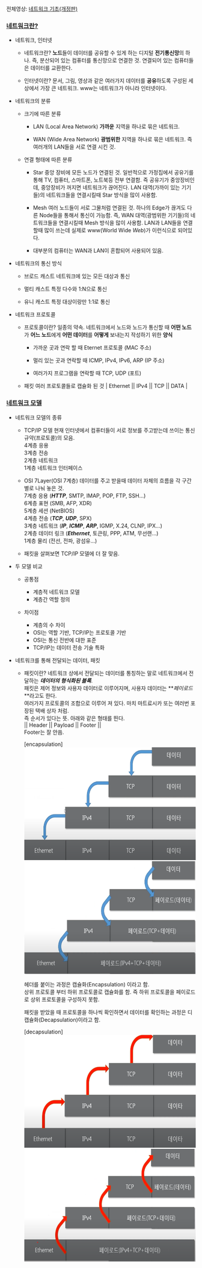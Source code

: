 전체영상: [네트워크 기초(개정판)](https://www.youtube.com/playlist?list=PL0d8NnikouEWcF1jJueLdjRIC4HsUlULi)

### [네트워크란?](https://youtu.be/Av9UFzl_wis?list=PL0d8NnikouEWcF1jJueLdjRIC4HsUlULi)

- 네트워크, 인터넷

  - 네트워크란?
    **노드**들이 데이터를 공유할 수 있게 하는 디지털 **전기통신망**의 하나.
    즉, 분산되어 있는 컴퓨터를 통신망으로 연결한 것.
    연결되어 있는 컴퓨터들은 데이터를 교환한다.

  - 인터넷이란?
    문서, 그림, 영상과 같은 여러가지 데이터를 **공유**하도록 구성된 세상에서 가장 큰 네트워크.
    www는 네트워크가 아니라 인터넷이다.

- 네트워크의 분류

  - 크기에 따른 분류

    - LAN (Local Area Network)
      **가까운** 지역을 하나로 묶은 네트워크.

    - WAN (Wide Area Network)
      **광범위한** 지역을 하나로 묶은 네트워크.
      즉 여러개의 LAN들을 서로 연결 시킨 것.

  - 연결 형태에 따른 분류

    - Star
      중앙 장비에 모든 노드가 연결된 것.
      일반적으로 가정집에서 공유기를 통해 TV, 컴퓨터, 스마트폰, 노트북등 전부 연결함.
      즉 공유기가 중앙장비인데, 중앙장비가 꺼지면 네트워크가 끊어진다.
      LAN 대역(가까이 있는 기기들)의 네트워크들을 연결시킬때 Star 방식을 많이 사용함.

    - Mesh
      여러 노드들이 서로 그물처럼 연결된 것.
      하나의 Edge가 끊겨도 다른 Node들을 통해서 통신이 가능함.
      즉, WAN 대역(광범위한 기기들)의 네트워크들을 연결시킬때 Mesh 방식을 많이 사용함.
      LAN과 LAN들을 연결할때 많이 쓰는데 실제로 www(World Wide _Web_)가 이런식으로 되어있다.

    - 대부분의 컴퓨터는 WAN과 LAN이 혼합되어 사용되어 있음.

- 네트워크의 통신 방식

  - 브로드 캐스트
    네트워크에 있는 모든 대상과 통신

  - 멀티 캐스트
    특정 다수와 1:N으로 통신

  - 유니 캐스트
    특정 대상이랑만 1:1로 통신

- 네트워크 프로토콜

  - 프로토콜이란?
    일종의 약속.
    네트워크에서 노드와 노드가 통신할 때 **어떤 노드**가 **어느 노드**에게 **어떤 데이터**를 **어떻게** 보내는지 작성하기 위한 **양식**

    - 가까운 곳과 연락 할 때
      Eternet 프로토콜 (MAC 주소)

    - 멀리 있는 곳과 연락할 때
      ICMP, IPv4, IPv6, ARP (IP 주소)

    - 여러가지 프로그램을 연락할 때
      TCP, UDP (포트)

  - 패킷
    여러 프로토콜들로 캡슐화 된 것
    | Ethernet || IPv4 || TCP || DATA |

### [네트워크 모델](https://youtu.be/y9nlT52SAcg?list=PL0d8NnikouEWcF1jJueLdjRIC4HsUlULi)

- 네트워크 모델의 종류

  - TCP/IP 모델
    현재 인터넷에서 컴퓨터들이 서로 정보를 주고받는데 쓰이는 통신 규약(프로토콜)의 모음.  
    4계층 응용  
    3계층 전송  
    2계층 네트워크  
    1계층 네트워크 인터페이스

  - OSI 7Layer(OSI 7계층)
    데이터를 주고 받을때 데이터 자체의 흐름을 각 구간별로 나눠 놓은 것.  
    7계층 응용 (**_HTTP_**, SMTP, IMAP, POP, FTP, SSH...)  
    6계층 표현 (SMB, AFP, XDR)  
    5계층 세션 (NetBIOS)  
    4계층 전송 (**_TCP_**, **_UDP_**, SPX)  
    3계층 네트워크 (**_IP_**, **_ICMP_**, **_ARP_**, IGMP, X.24, CLNP, IPX...)  
    2계층 데이터 링크 (**_Ethernet_**, 토큰링, PPP, ATM, 무선랜...)  
    1계층 물리 (전선, 전파, 광섬유...)

  - 패킷을 살펴보면 TCP/IP 모델에 더 잘 맞음.

- 두 모델 비교

  - 공통점

    - 계층적 네트워크 모델
    - 계층간 역할 정의

  - 차이점

    - 계층의 수 차이
    - OSI는 역할 기반, TCP/IP는 프로토콜 기반
    - OSI는 통신 전반에 대한 표준
    - TCP/IP는 데이터 전송 기술 특화

- 네트워크를 통해 전달되는 데이터, 패킷

  - 패킷이란?
    네트워크 상에서 전달되는 데이터를 통칭하는 말로 네트워크에서 전달하는 **_데이터의 형식화된 블록_**.  
    패킷은 제어 정보와 사용자 데이터로 이루어지며, 사용자 데이터는 **_페이로드_**라고도 한다.  
    여러가지 프로토콜의 조합으로 이루어 져 있다. 마치 마트료시카 또는 여러번 포장된 택배 상자 처럼.  
    즉 순서가 있다는 뜻. 아래와 같은 형태를 띈다.  
    || Header || Payload || Footer ||  
    Footer는 잘 안씀.

    [encapsulation]  
    <img src="./img/네트워크2-1.png" style="width:600px; height:300px">
    <img src="./img/네트워크2-2.png" style="width:600px; height:300px">

    헤더를 붙이는 과정은 캡슐화(Encapsulation) 이라고 함.  
    상위 프로토콜 부터 하위 프로토콜로 캡슐화를 함. 즉 하위 프로토콜을 페이로드로 상위 프로토콜을 구성하지 못함.

    패킷을 받았을 때 프로토콜을 하나씩 확인하면서 데이터를 확인하는 과정은 디캡슐화(Decapsulation)이라고 함.

    [decapsulation]  
    <img src="./img/네트워크2-3.png" style="width:600px; height:300px">
    <img src="./img/네트워크2-4.png" style="width:600px; height:300px">
